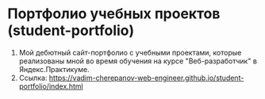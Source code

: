 # Портфолио учебных проектов (student-portfolio)
1. Мой дебютный сайт-портфолио с учебными проектами, которые реализованы мной во время обучения на курсе "Веб-разработчик" в Яндекс.Практикуме.
2. Ссылка: https://vadim-cherepanov-web-engineer.github.io/student-portfolio/index.html
